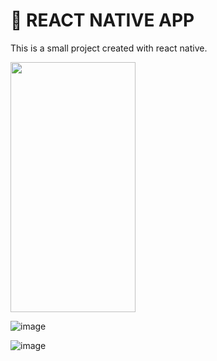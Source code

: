 # 🛑 REACT NATIVE APP


This is a small project created with react native. 

<img src="https://github.com/GulcanC/gc-react-native/blob/main/react%20native%20gif.gif"  width="200" height="400" />

![image](https://user-images.githubusercontent.com/80323415/212573411-b6437de6-2086-47eb-b290-d69938a6d9b1.png)

![image](https://user-images.githubusercontent.com/80323415/212573417-1ca7ba1c-e2ae-43e2-ae89-c8b88089da06.png)
